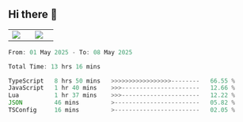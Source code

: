 ## Hi there 👋

<p align="center">
  <table align="center">
  <tr border="none">
  <td width="35%" align="center">
    <img  align="center"  src="http://github-profile-summary-cards.vercel.app/api/cards/stats?username=ricepunk&theme=github_dark" />
  </td>
    
  <td width="65%" align="center">
    <img  align="center"  src="http://github-profile-summary-cards.vercel.app/api/cards/profile-details?username=ricepunk&theme=github_dark" />
  </td>
  </tr>
  </table>
</p>

<!--START_SECTION:waka-->

```typescript
From: 01 May 2025 - To: 08 May 2025

Total Time: 13 hrs 16 mins

TypeScript   8 hrs 50 mins   >>>>>>>>>>>>>>>>>--------   66.55 %
JavaScript   1 hr 40 mins    >>>----------------------   12.66 %
Lua          1 hr 37 mins    >>>----------------------   12.22 %
JSON         46 mins         >------------------------   05.82 %
TSConfig     16 mins         >------------------------   02.05 %
```

<!--END_SECTION:waka-->
